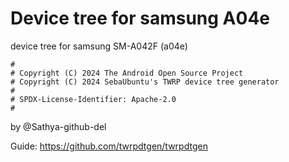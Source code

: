 # Device tree for samsung A04e
device tree for samsung SM-A042F (a04e)

```
#
# Copyright (C) 2024 The Android Open Source Project
# Copyright (C) 2024 SebaUbuntu's TWRP device tree generator
#
# SPDX-License-Identifier: Apache-2.0
#
```
by @Sathya-github-del

Guide: https://github.com/twrpdtgen/twrpdtgen
